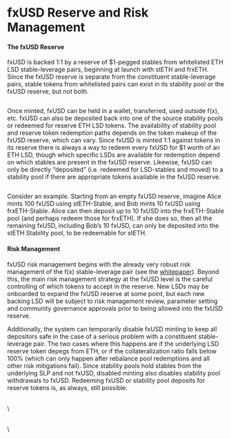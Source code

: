 # fxUSD Reserve and Risk Management

#### The fxUSD Reserve

fxUSD is backed 1:1 by a reserve of $1-pegged stables from whitelisted ETH LSD stable-leverage pairs, beginning at launch with stETH and frxETH.  Since the fxUSD reserve is separate from the constituent stable-leverage pairs, stable tokens from whitelisted pairs can exist in its stability pool or the fxUSD reserve, but not both.

<figure><img src="https://lh7-us.googleusercontent.com/XevGO1klvlS_jL9ifJrMgLnIb2pyyXDmfmKB5tntgwyrch_MITr1IfwCjMq77V5eaygo55joiWIJm60q5q6NyszpckjbZ9S0UqFwIQFpFTnGbqMSIvZAOqgvvdBfTeSKzrH3i26fU3CaU90yaeAWilk" alt=""><figcaption></figcaption></figure>

Once minted, fxUSD can be held in a wallet, transferred, used outside f(x), etc.  fxUSD can also be deposited back into one of the source stability pools or redeemed for reserve ETH LSD tokens.  The availability of stability pool and reserve token redemption paths depends on the token makeup of the fxUSD reserve, which can vary. Since fxUSD is minted 1:1 against tokens in its reserve there is always a way to redeem every fxUSD for $1 worth of an ETH LSD, though which specific LSDs are available for redemption depend on which stables are present in the fxUSD reserve.  Likewise, fxUSD can only be directly “deposited” (i.e. redeemed for LSD-stables and moved) to a stability pool if there are appropriate tokens available in the fxUSD reserve.

<figure><img src="https://lh7-us.googleusercontent.com/iGOtUfOhCqoHynrNfpoTZB09iyNAvLy7DnrcPcvV1I6lnwL6mGt0p957tFOukg-8EEasbVOwXxO99YuVgdwNnUGqD-p72TQ3vFI6YhrAYu1m-Ojh6FXv7gRZTlnMqQIZuheZvCuS9-C0vLCLQaCp15U" alt=""><figcaption></figcaption></figure>

Consider an example. Starting from an empty fxUSD reserve, imagine Alice mints 100 fxUSD using stETH-Stable, and Bob mints 10 fxUSD using frxETH-Stable.  Alice can then deposit up to 10 fxUSD into the frxETH-Stable pool (and perhaps redeem those for frxETH).  If she does so, then all the remaining fxUSD, including Bob’s 10 fxUSD, can only be deposited into the stETH Stability pool, to be redeemable for stETH.

#### Risk Management

fxUSD risk management begins with the already very robust risk management of the f(x) stable-leverage pair (see the [whitepaper](https://github.com/AladdinDAO/aladdin-v3-contracts/blob/main/whitepapers/f\(x\)\_whitepaper\_v2.pdf)).  Beyond this, the main risk management strategy at the fxUSD level is the careful controlling of which tokens to accept in the reserve.  New LSDs may be onboarded to expand the fxUSD reserve at some point, but each new backing LSD will be subject to risk management review, parameter setting and community governance approvals prior to being allowed into the fxUSD reserve. &#x20;

Additionally, the system can temporarily disable fxUSD minting to keep all depositors safe in the case of a serious problem with a constituent stable-leverage pair.  The two cases where this happens are if the underlying LSD reserve token depegs from ETH, or if the collateralization ratio falls below 100% (which can only happen after rebalance pool redemptions and all other risk mitigations fail).  Since stability pools hold stables from the underlying SLP and not fxUSD, disabled minting also disables stability pool withdrawals to fxUSD.  Redeeming fxUSD or stability pool deposits for reserve tokens is, as always, still possible.

\
\


\
\
